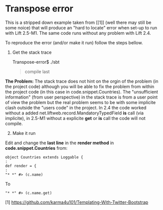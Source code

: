 Transpose error
===============

This is a stripped down example taken from [[1]] (well there may still be some noice) that will produce an "hard to locate" error when set-up to run with 
Lift 2.5-M1. The same code runs without any problem with Lift 2.4. 

To reproduce the error (and/or make it run) follow the steps bellow.

1) Get the stack trace 
 
	Transpose-error$ ./sbt 
	> compile
	> last 

**The Problem:**
The stack trace does not hint on the orgin of the problem (in the project code) although you will be able to fix the problem from within  
the project code (in this case in code.snippet.Countries).
The "unsufficient information" (from user perspective) in the stack trace is from a user point of view the problem but the real problem 
seems to be with some implicite clash outside the "users code" in the project. 
In 2.4 the code worked without a added net.liftweb.record.MandatoryTypedField **is** call (via implicite), in 2.5-M1 without a explicite 
**get** or **is** call the code will not compile.

2) Make it run 

Edit and change the **last line** in the **render method** in **code.snippet.Countries** from: 
 
	object Countries extends Loggable {
	:
	def render = { 
	:
	"* *" #> (c.name)

To
 
	"* *" #> (c.name.get)
 
[1] https://github.com/karma4u101/Templating-With-Twitter-Bootstrap


